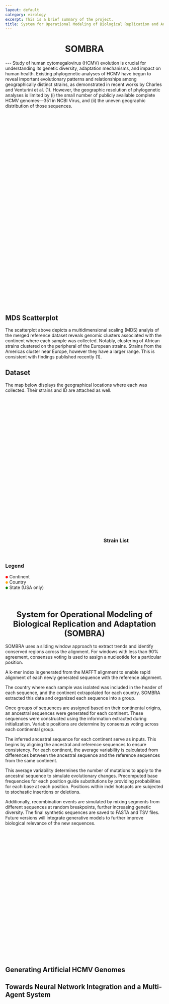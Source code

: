```yaml
---
layout: default
category: virology
excerpt: This is a brief summary of the project.
title: System for Operational Modeling of Biological Replication and Adaptation (SOMBRA)
---
```


<h1 style="text-align: center;">SOMBRA</h1>
---
Study of human cytomegalovirus (HCMV) evolution is crucial for understanding its genetic diversity, adaptation mechanisms, and impact on human health. Existing phylogenetic analyses of HCMV have begun to reveal important evolutionary patterns and relationships among geographically distinct strains, as demonstrated in recent works by Charles and Venturini et al. (1). However, the geographic resolution of phylogenetic analyses is limited by (i) the small number of publicly available complete HCMV genomes—351 in NCBI Virus, and (ii) the uneven geographic distribution of those sequences. 

<br>

<div style="display: flex; flex-wrap: wrap; justify-content: space-between;">
    <div id="scatterPlot" class="animate" style="height: 600px; width: 100%; margin-bottom: 20px;"></div>
</div>

## MDS Scatterplot
The scatterplot above depicts a multidimensional scaling (MDS) analyis of the merged reference dataset reveals genomic clusters associated with the continent where each sample was collected. Notably, clustering of African strains clustered on the peripheral of the European strains. Strains from the Americas cluster near Europe, however they have a larger range. This is consistent with findings published recently (1). 

## Dataset 

The map below displays the geographical locations where each was collected. Their strains and ID are attached as well. 

<div style="display: flex; flex-wrap: wrap; justify-content: space-between;">
    <div style="width: 60%;">
        <div id="mapid" class="animate" style="height: 500px; width: 100%; margin-bottom: 20px;"></div>
        <div id="legend" class="animate" style="margin-top: 10px;">
            <h3>Legend</h3>
            <div><span style="color: red; font-size: 10px;">●</span> Continent</div>
            <div><span style="color: orange; font-size: 10px;">●</span> Country</div>
            <div><span style="color: green; font-size: 10px;">●</span> State (USA only)</div>
        </div>
    </div>
    <div style="width: 38%;">
        <div id="chartContainer" class="animate" style="height: 400px; width: 100%;">
            <canvas id="sampleChart"></canvas>
        </div>
        <div id="strainList" class="animate" style="height: 200px; width: 100%; overflow-y: auto; margin-top: 20px;">
            <h3>Strain List</h3>
            <ul id="strainListContent"></ul>
        </div>
    </div>
</div>

<br>

<h1 style="text-align: center;font-size: 25px;">System for Operational Modeling of Biological Replication and Adaptation (SOMBRA)</h1>

SOMBRA uses a sliding window approach to extract trends and identify conserved regions across the alignment. For windows with less than 90% agreement, consensus voting is used to assign a nucleotide for a particular position.

A k-mer index is generated from the MAFFT alignment to enable rapid alignment of each newly generated sequence with the reference alignment.

The country where each sample was isolated was included in the header of each sequence, and the continent extrapolated for each country. SOMBRA extracted this data and organized each sequence into a group. 

Once groups of sequences are assigned based on their continental origins, an ancestral sequences were generated for each continent. These sequences were constructed using the information extracted during initialization. Variable positions are determine by consensus voting across each continental group.  

The inferred ancestral sequence for each continent serve as inputs.  This begins by aligning the ancestral and reference sequences to ensure consistency. For each continent, the average variability is calculated from differences between the ancestral sequence and the reference sequences from the same continent. 

This average variability determines the number of mutations to apply to the ancestral sequence to simulate evolutionary changes. Precomputed base frequencies for each position guide substitutions by providing probabilities for each base at each position. Positions within indel hotspots are subjected to stochastic insertions or deletions.

Additionally, recombination events are simulated by mixing segments from different sequences at random breakpoints, further increasing genetic diversity.  The final synthetic sequences are saved to FASTA and TSV files. Future versions will integrate generative models to further improve biological relevance of the new sequences. 

<div id="neuralNetwork" style="width: 100%; height: 400px; position: relative;"></div>

## Generating Artificial HCMV Genomes




## Towards Neural Network Integration and a Multi-Agent System



<script src="https://cdnjs.cloudflare.com/ajax/libs/animejs/3.2.1/anime.min.js"></script>

<script>
// Neural network animation
function createNeuralNetworkAnimation() {
    const container = document.getElementById('neuralNetwork');
    const width = container.clientWidth;
    const height = container.clientHeight;
    
    const layers = [
        { name: 'Input', nodes: 4, color: '#3498db' },
        { name: 'Hidden 1', nodes: 6, color: '#e74c3c' },
        { name: 'Hidden 2', nodes: 6, color: '#2ecc71' },
        { name: 'Output', nodes: 4, color: '#f39c12' }
    ];
    const nodeRadius = 15;
    const layerSpacing = width / (layers.length + 1);
    
    // Create connections and nodes
    layers.forEach((layer, layerIndex) => {
        // Create layer label
        const label = document.createElement('div');
        label.className = 'layer-label';
        label.textContent = layer.name;
        label.style.position = 'absolute';
        label.style.left = `${(layerIndex + 1) * layerSpacing}px`;
        label.style.top = '10px';
        label.style.transform = 'translateX(-50%)';
        label.style.fontWeight = 'bold';
        container.appendChild(label);

        for (let i = 0; i < layer.nodes; i++) {
            const node = document.createElement('div');
            node.className = 'node';
            node.style.position = 'absolute';
            node.style.width = `${nodeRadius * 2}px`;
            node.style.height = `${nodeRadius * 2}px`;
            node.style.borderRadius = '50%';
            node.style.backgroundColor = layer.color;
            node.style.zIndex = '2';
            
            const x = (layerIndex + 1) * layerSpacing;
            const y = (height / (layer.nodes + 1)) * (i + 1);
            
            node.style.left = `${x - nodeRadius}px`;
            node.style.top = `${y - nodeRadius}px`;
            
            container.appendChild(node);

            // Create connections to next layer
            if (layerIndex < layers.length - 1) {
                for (let j = 0; j < layers[layerIndex + 1].nodes; j++) {
                    const connection = document.createElement('div');
                    connection.className = 'connection';
                    connection.style.position = 'absolute';
                    connection.style.height = '2px';
                    connection.style.backgroundColor = '#bdc3c7';
                    connection.style.transformOrigin = '0 0';
                    connection.style.zIndex = '1';
                    
                    const x2 = (layerIndex + 2) * layerSpacing;
                    const y2 = (height / (layers[layerIndex + 1].nodes + 1)) * (j + 1);
                    
                    const length = Math.sqrt(Math.pow(x2 - x, 2) + Math.pow(y2 - y, 2));
                    const angle = Math.atan2(y2 - y, x2 - x) * 180 / Math.PI;
                    
                    connection.style.width = `${length}px`;
                    connection.style.left = `${x}px`;
                    connection.style.top = `${y}px`;
                    connection.style.transform = `rotate(${angle}deg)`;
                    
                    container.appendChild(connection);
                }
            }
        }
    });
    
    // Animation timeline
    const timeline = anime.timeline({
        loop: true,
        duration: 5000,
        easing: 'linear'
    });

    // Animate nodes appearing
    timeline.add({
        targets: '.node',
        scale: [0, 1],
        opacity: [0, 1],
        duration: 1000,
        easing: 'easeOutElastic(1, .5)',
        delay: anime.stagger(100)
    });

    // Animate connections appearing
    timeline.add({
        targets: '.connection',
        opacity: [0, 0.5],
        scaleX: [0, 1],
        duration: 1000,
        easing: 'easeOutQuad',
        delay: anime.stagger(50)
    }, '-=500');  // Start before nodes finish appearing

    // Keep everything visible
    timeline.add({
        duration: 2000  // Adjust this to control how long everything stays visible
    });

    // Animate connections disappearing
    timeline.add({
        targets: '.connection',
        opacity: 0,
        scaleX: 0,
        duration: 500,
        easing: 'easeInQuad',
        delay: anime.stagger(25, {from: 'center'})
    });

    // Animate nodes disappearing
    timeline.add({
        targets: '.node',
        scale: 0,
        opacity: 0,
        duration: 500,
        easing: 'easeInQuad',
        delay: anime.stagger(50, {from: 'last'})
    }, '-=250');  // Start before connections finish disappearing
}

// Call the function when the page loads
window.addEventListener('load', createNeuralNetworkAnimation);
</script>


<link rel="stylesheet" href="https://unpkg.com/leaflet@1.7.1/dist/leaflet.css"
   integrity="sha512-xodZBNTC5n17Xt2atTPuE1HxjVMSvLVW9ocqUKLsCC5CXdbqCmblAshOMAS6/keqq/sMZMZ19scR4PsZChSR7A=="
   crossorigin=""/>


<script src="https://unpkg.com/leaflet@1.7.1/dist/leaflet.js"
   integrity="sha512-XQoYMqMTK8LvdxXYG3nZ448hOEQiglfqkJs1NOQV44cWnUrBc8PkAOcXy20w0vlaXaVUearIOBhiXZ5V3ynxwA=="
   crossorigin=""></script>

<script src="https://cdn.jsdelivr.net/npm/chart.js"></script>
<script src="https://cdnjs.cloudflare.com/ajax/libs/PapaParse/5.3.0/papaparse.min.js"></script>
<script src="https://cdnjs.cloudflare.com/ajax/libs/animejs/3.2.1/anime.min.js"></script>
<script src="https://d3js.org/d3.v7.min.js"></script>

<script>
// Global variables
let mymap, myChart, globalData, scatterPlot;
const continentCenters = {
    "Africa": [0, 20],
    "Europe": [50, 10],
    "Americas": [40, -100],
    "Asia": [35, 105],
    "Oceania": [-25, 135]
};

const countryCenters = {
    "Zambia": [-13.1339, 27.8493],
    "United Kingdom": [55.3781, -3.4360],
    "Germany": [51.1657, 10.4515],
    "France": [46.2276, 2.2137],
    "Belgium": [50.5039, 4.4699],
    "Israel": [31.0461, 34.8516],
    "Italy": [41.8719, 12.5674],
    "USA": [37.0902, -95.7129],
    "South Korea": [35.9078, 127.7669],
    "Czech Republic": [49.8175, 15.4730],
    "Australia": [-25.2744, 133.7751],
    "Greece": [39.0742, 21.8243],
    "Netherlands": [52.1326, 5.2913],
    "Uganda": [1.3733, 32.2903],
    "Kenya": [-0.0236, 37.9062],
    "South Africa": [-30.5595, 22.9375],
    "China": [35.8617, 104.1954],
    "Austria": [47.5162, 14.5501]
};

const stateCenters = {
    "North Carolina": [35.7596, -79.0193],
    "Virginia": [37.7693, -78.1700],
    "Ohio": [40.4173, -82.9071]
};

// Function to initialize the map
function initMap() {
    mymap = L.map('mapid', {
        worldCopyJump: false,
        maxBounds: [[-90, -180], [90, 180]],
        minZoom: 2
    }).setView([20, 0], 2);

    L.tileLayer('https://{s}.tile.openstreetmap.org/{z}/{x}/{y}.png', {
        attribution: '&copy; <a href="https://www.openstreetmap.org/copyright">OpenStreetMap</a> contributors',
        noWrap: true
    }).addTo(mymap);

    mymap.on('click', resetView);
}

// Function to reset view to world map
function resetView() {
    mymap.setView([20, 0], 2);
    updateChart(
        Object.values(globalData.continents).map(c => c.count),
        Object.keys(globalData.continents)
    );
    updateStrainList(
        globalData.data.map(row => ({Strain: row.Strain, ID: row.ID})),
        'All Strains'
    );
}

// Function to update the chart
function updateChart(data, labels) {
    if (myChart) myChart.destroy();
    const ctx = document.getElementById('sampleChart').getContext('2d');
    myChart = new Chart(ctx, {
        type: 'bar',
        data: {
            labels: labels,
            datasets: [{
                label: '# of Strains',
                data: data,
                backgroundColor: 'rgba(75, 192, 192, 0.6)',
                borderColor: 'rgba(75, 192, 192, 1)',
                borderWidth: 1
            }]
        },
        options: {
            responsive: true,
            maintainAspectRatio: false,
            scales: {
                y: {
                    beginAtZero: true,
                    title: {
                        display: true,
                        text: 'Number of Strains'
                    }
                }
            }
        }
    });
}

// Function to update the strain list
function updateStrainList(strains, title) {
    const strainListContent = document.getElementById('strainListContent');
    strainListContent.innerHTML = '';
    const titleElement = document.createElement('h4');
    titleElement.textContent = title;
    strainListContent.appendChild(titleElement);
    strains.forEach(strain => {
        const li = document.createElement('li');
        li.textContent = `${strain.Strain} (ID: ${strain.ID})`;
        strainListContent.appendChild(li);
    });
}

// Function to process CSV data
function processData(results) {
    const data = results.data.filter(row => row.Continent && row.Country && row.Strain && row.ID && row.Component1 && row.Component2);
    const continents = {};
    const countries = {};
    const states = {};

    data.forEach(row => {
        if (!continents[row.Continent]) {
            continents[row.Continent] = { count: 0, countries: {}, strains: new Set() };
        }
        if (!continents[row.Continent].countries[row.Country]) {
            continents[row.Continent].countries[row.Country] = { count: 0, strains: new Set(), states: {} };
        }
        if (!countries[row.Country]) {
            countries[row.Country] = { continent: row.Continent, count: 0, strains: new Set(), states: {} };
        }
        if (row.State && row.Country === 'USA') {
            if (!continents[row.Continent].countries[row.Country].states[row.State]) {
                continents[row.Continent].countries[row.Country].states[row.State] = { count: 0, strains: new Set() };
            }
            if (!countries[row.Country].states[row.State]) {
                countries[row.Country].states[row.State] = { count: 0, strains: new Set() };
            }
            if (!states[row.State]) {
                states[row.State] = { count: 0, strains: new Set() };
            }
            continents[row.Continent].countries[row.Country].states[row.State].count++;
            continents[row.Continent].countries[row.Country].states[row.State].strains.add(JSON.stringify({Strain: row.Strain, ID: row.ID}));
            countries[row.Country].states[row.State].count++;
            countries[row.Country].states[row.State].strains.add(JSON.stringify({Strain: row.Strain, ID: row.ID}));
            states[row.State].count++;
            states[row.State].strains.add(JSON.stringify({Strain: row.Strain, ID: row.ID}));
        }

        continents[row.Continent].count++;
        continents[row.Continent].countries[row.Country].count++;
        continents[row.Continent].strains.add(JSON.stringify({Strain: row.Strain, ID: row.ID}));
        continents[row.Continent].countries[row.Country].strains.add(JSON.stringify({Strain: row.Strain, ID: row.ID}));
        countries[row.Country].count++;
        countries[row.Country].strains.add(JSON.stringify({Strain: row.Strain, ID: row.ID}));
    });

    return { continents, countries, states, data };
}

// Function to create map markers
function createMarkers(data) {
    Object.entries(data.continents).forEach(([continent, contData]) => {
        const marker = L.circle(continentCenters[continent], {
            color: 'red',
            fillColor: '#f03',
            fillOpacity: 0.5,
            radius: Math.sqrt(contData.count) * 100000
        }).addTo(mymap);

        marker.bindPopup(continent);
        marker.on('click', (e) => {
            e.originalEvent.stopPropagation();  // Prevent triggering map click
            mymap.flyTo(continentCenters[continent], 4);
            updateChart(
                Object.values(contData.countries).map(c => c.count),
                Object.keys(contData.countries)
            );
            updateStrainList(
                Array.from(contData.strains).map(s => JSON.parse(s)),
                `Strains in ${continent}`
            );
            createCountryMarkers(contData.countries, continent);
        });
    });
}

// Function to create country markers
function createCountryMarkers(countries, continent) {
    Object.entries(countries).forEach(([country, countryData]) => {
        if (countryCenters[country]) {
            const countryMarker = L.circleMarker(countryCenters[country], {
                radius: Math.sqrt(countryData.count) * 2,
                fillColor: "orange",
                color: "#000",
                weight: 1,
                opacity: 1,
                fillOpacity: 0.8
            }).addTo(mymap);

            countryMarker.bindPopup(`${country}: ${countryData.count} strains`);
            countryMarker.on('click', (e) => {
                e.originalEvent.stopPropagation();  // Prevent triggering map click
                if (country === 'USA') {
                    mymap.flyTo(countryCenters[country], 5);
                    createStateMarkers(countryData.states);
                    updateChart(
                        Object.values(countryData.states).map(s => s.count),
                        Object.keys(countryData.states)
                    );
                } else {
                    updateStrainList(
                        Array.from(countryData.strains).map(s => JSON.parse(s)),
                        `Strains in ${country}`
                    );
                }
            });
        }
    });
}

function createStateMarkers(states) {
    Object.entries(states).forEach(([state, stateData]) => {
        if (stateCenters[state]) {
            const stateMarker = L.circleMarker(stateCenters[state], {
                radius: Math.sqrt(stateData.count) * 2,
                fillColor: "green",
                color: "#000",
                weight: 1,
                opacity: 1,
                fillOpacity: 0.8
            }).addTo(mymap);

            stateMarker.bindPopup(`${state}: ${stateData.count} strains`);
            stateMarker.on('click', (e) => {
                e.originalEvent.stopPropagation();
                updateStrainList(
                    Array.from(stateData.strains).map(s => JSON.parse(s)),
                    `Strains in ${state}`
                );
            });
        }
    });
}

// Function to create state markers (for USA)
function createScatterPlot(data) {
    const scatterPlot = document.getElementById('scatterPlot');
    const width = scatterPlot.clientWidth;
    const height = scatterPlot.clientHeight;
    const margin = { top: 60, right: 140, bottom: 80, left: 80 };
    const plotWidth = width - margin.left - margin.right;
    const plotHeight = height - margin.top - margin.bottom;

    const svg = d3.select('#scatterPlot')
        .append('svg')
        .attr('width', width)
        .attr('height', height);

    // Add title to the scatterplot
    svg.append("text")
        .attr("x", width / 2)
        .attr("y", margin.top / 2)
        .attr("text-anchor", "middle")
        .style("font-size", "20px")
        .style("font-weight", "bold")
        .text("MDS of HCMV Genomes");

    const g = svg.append('g')
        .attr('transform', `translate(${margin.left},${margin.top})`);

    // Filter out outliers (using IQR method)
    const q1x = d3.quantile(data.map(d => parseFloat(d.Component1)).sort(d3.ascending), 0.25);
    const q3x = d3.quantile(data.map(d => parseFloat(d.Component1)).sort(d3.ascending), 0.75);
    const iqrx = q3x - q1x;
    const q1y = d3.quantile(data.map(d => parseFloat(d.Component2)).sort(d3.ascending), 0.25);
    const q3y = d3.quantile(data.map(d => parseFloat(d.Component2)).sort(d3.ascending), 0.75);
    const iqry = q3y - q1y;

    const filteredData = data.filter(d => 
        parseFloat(d.Component1) >= q1x - 1.5 * iqrx &&
        parseFloat(d.Component1) <= q3x + 1.5 * iqrx &&
        parseFloat(d.Component2) >= q1y - 1.5 * iqry &&
        parseFloat(d.Component2) <= q3y + 1.5 * iqry
    );

    // Add padding to the domain
    const xExtent = d3.extent(filteredData, d => parseFloat(d.Component1));
    const yExtent = d3.extent(filteredData, d => parseFloat(d.Component2));
    const xPadding = (xExtent[1] - xExtent[0]) * 0.1;
    const yPadding = (yExtent[1] - yExtent[0]) * 0.1;

    const x = d3.scaleLinear()
        .domain([xExtent[0] - xPadding, xExtent[1] + xPadding])
        .range([0, plotWidth]);

    const y = d3.scaleLinear()
        .domain([yExtent[0] - yPadding, yExtent[1] + yPadding])
        .range([plotHeight, 0]);

    const color = d3.scaleOrdinal()
        .domain(['Africa', 'Asia', 'Europe', 'Americas', 'Oceania'])
        .range(['orange', '#FF1493', 'darkblue', '#8B008B', 'green']);

    const xAxis = d3.axisBottom(x);
    const yAxis = d3.axisLeft(y);

    g.append('g')
        .attr('class', 'x-axis')
        .attr('transform', `translate(0,${plotHeight})`)
        .call(xAxis);

    g.append('g')
        .attr('class', 'y-axis')
        .call(yAxis);

    g.append('text')
        .attr('class', 'axis-label')
        .attr('x', plotWidth / 2)
        .attr('y', plotHeight + 60)
        .attr('fill', '#000')
        .attr('text-anchor', 'middle')
        .attr('font-size', '16px')
        .text('Component 1');

    g.append('text')
        .attr('class', 'axis-label')
        .attr('transform', 'rotate(-90)')
        .attr('y', -60)
        .attr('x', -plotHeight / 2)
        .attr('dy', '1em')
        .attr('fill', '#000')
        .attr('text-anchor', 'middle')
        .attr('font-size', '16px')
        .text('Component 2');

    // Add ellipses for each continent
    const continentGroups = d3.group(filteredData, d => d.Continent);
    continentGroups.forEach((points, continent) => {
        const x_values = points.map(d => parseFloat(d.Component1));
        const y_values = points.map(d => parseFloat(d.Component2));
        const [cx, cy] = [d3.mean(x_values), d3.mean(y_values)];
        const [rx, ry] = [d3.deviation(x_values) * 1.5, d3.deviation(y_values) * 1.5];

        const ellipse = g.append('ellipse')
            .attr('cx', x(cx))
            .attr('cy', y(cy))
            .attr('rx', Math.min(x(cx + rx) - x(cx), plotWidth / 2))
            .attr('ry', Math.min(y(cy) - y(cy + ry), plotHeight / 2))
            .attr('fill', 'none')
            .attr('stroke', color(continent))
            .attr('stroke-width', 2)
            .attr('opacity', 0);

        // Animate ellipses appearing
        anime({
            targets: ellipse.node(),
            opacity: 0.3,
            strokeDashoffset: [anime.setDashoffset, 0],
            easing: 'easeInOutSine',
            duration: 2000,
            delay: 1000
        });
    });

    const points = g.selectAll('.point')
        .data(filteredData)
        .enter().append('circle')
        .attr('class', 'point')
        .attr('r', 4)
        .attr('cx', d => x(parseFloat(d.Component1)))
        .attr('cy', d => y(parseFloat(d.Component2)))
        .attr('fill', d => color(d.Continent))
        .attr('stroke', '#fff')
        .attr('stroke-width', 1)
        .attr('opacity', 0);

    // Animate points appearing
    anime({
        targets: points.nodes(),
        opacity: 0.8,
        scale: [0, 1],
        delay: anime.stagger(10),
        easing: 'easeOutElastic(1, .5)',
        duration: 1500
    });

    // Add legend
    const legendBackground = svg.append('rect')
        .attr('x', width - margin.right + 10)
        .attr('y', margin.top)
        .attr('width', margin.right - 20)
        .attr('height', 110)
        .attr('fill', 'white')
        .attr('stroke', 'black');

    const legend = svg.append('g')
        .attr('class', 'legend')
        .attr('transform', `translate(${width - margin.right + 20}, ${margin.top + 10})`);

    const continents = ['Africa', 'Asia', 'Europe', 'Americas', 'Oceania'];

    legend.selectAll('rect')
        .data(continents)
        .enter()
        .append('rect')
        .attr('y', (d, i) => i * 20)
        .attr('width', 10)
        .attr('height', 10)
        .attr('fill', d => color(d));

    legend.selectAll('text')
        .data(continents)
        .enter()
        .append('text')
        .attr('x', 15)
        .attr('y', (d, i) => i * 20 + 9)
        .text(d => d)
        .attr('font-size', '12px')
        .attr('alignment-baseline', 'middle');

    // Add tooltip in bottom right corner
    const tooltip = g.append('text')
        .attr('class', 'tooltip')
        .attr('x', plotWidth - 10)
        .attr('y', plotHeight - 10)
        .attr('text-anchor', 'end')
        .attr('font-size', '12px')
        .attr('fill', 'black')
        .style('opacity', 0);

    // Add interactivity
    points.on('mouseover', function(event, d) {
        d3.select(this)
            .transition()
            .duration(200)
            .attr('r', 8)
            .attr('stroke-width', 2);

        tooltip.text(`${d.Strain} (${d.Country})`)
            .style('opacity', 1);
    }).on('mouseout', function() {
        d3.select(this)
            .transition()
            .duration(200)
            .attr('r', 4)
            .attr('stroke-width', 1);

        tooltip.style('opacity', 0);
    });
}

// Main function to load and process data
function loadData() {
    Papa.parse('hcmv_strains.csv', {
        download: true,
        header: true,
        complete: function(results) {
            globalData = processData(results);
            createMarkers(globalData);
            updateChart(
                Object.values(globalData.continents).map(c => c.count),
                Object.keys(globalData.continents)
            );
            updateStrainList(
                globalData.data.map(row => ({Strain: row.Strain, ID: row.ID})),
                'All Strains'
            );
            createScatterPlot(globalData.data);
        }
    });
}

// Initialize everything
initMap();
loadData();
</script>